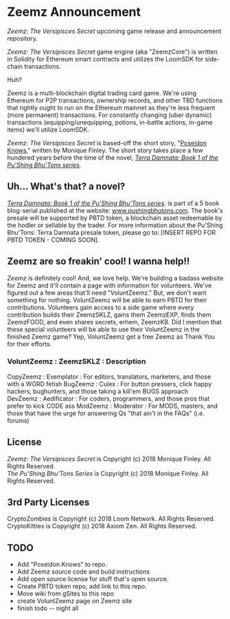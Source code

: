 # Zeemz Announcement

*Zeemz: The Versipisces Secret* upcoming game release and announcement repository.

*Zeemz: The Versipisces Secret* game engine (aka "ZeemzCore") is written in Solidity for Ethereum smart contracts and utilizes the LoomSDK for side-chain transactions. 

Huh?

Zeemz is a multi-blockchain digital trading card game. We're using Ethereum for P2P transactions, ownership records, and other TBD functions that rightly ought to run on the Ethereum mainnet as they're less frequent (more permanent) transactions. For constantly changing (uber dynamic) transactions (equipping/unequipping, potions, in-battle actions, in-game items) we'll utilize LoomSDK.    

*Zeemz: The Versipisces Secret* is based-off the short story, "[Poseidon Knows]()," written by Monique Finley. The short story takes place a few hundered years before the time of the novel, *[Terra Damnata: Book 1 of the Pu'Shing Bhu'Tons series](https://book1.pushingbhutons.com/p/chapters.html).* 


## Uh... What's that? a novel?

*[Terra Damnata: Book 1 of the Pu'Shing Bhu'Tons series](https://book1.pushingbhutons.com/p/chapters.html).* is part of a 5 book blog-serial published at the website: www.pushingbhutons.com. The book's presale will be supported by PBTD token, a blockchain asset redeemable by the hodler or sellable by the trader. For more information about the Pu'Shing Bhu'Tons: Terra Damnata presale token, please go to: [INSERT REPO FOR PBTD TOKEN - COMING SOON].


## Zeemz are so freakin' cool! I wanna help!!

*Zeemz* is definitely cool! And, we love help. We're building a badass website for Zeemz and it'll contain a page with information for volunteers. We've figured out a few areas that'll need "VoluntZeemz." But, we don't want something for nothing. VoluntZeemz will be able to earn PBTD for their contributions. Volunteers gain access to a side game where every contribution builds their ZeemzSKLZ, gains them ZeemzEXP, finds them ZeemzFOOD, and even shares secrets, erhem, ZeemzKB. Did I mention that these special volunteers will be able to use their VoluntZeemz in the finished Zeemz game? Yep, VoluntZeemz get a free Zeemz as Thank You for their efforts.

### VoluntZeemz : ZeemzSKLZ : Description
CopyZeemz : Exemplator : For editors, translators, marketers, and those with a WORD fetish 
BugZeemz : Culex : For button pressers, click happy hackers, bughunters, and those taking a kill'em BUGS approach  
DevZeemz : Aedificator : For coders, programmers, and those pros that prefer to kick CODE ass
ModZeemz : Moderator : For MODS, masters, and those that have the urge for answering Qs "that ain't in the FAQs" (i.e. forums)


## License

*Zeemz: The Versipisces Secret* is Copyright (c) 2018 Monique Finley. All Rights Reserved. <br />
*The Pu'Shing Bhu'Tons Series* is Copyright (c) 2018 Monique Finley. All Rights Reserved. <br />


## 3rd Party Licenses

CryptoZombies is Copyright (c) 2018 Loom Network. All Rights Reserved.<br />
CryptoKitties is Copyright (c) 2018 Axiom Zen. All Rights Reserved.<br />


## TODO
- Add "Poseidon Knows" to repo.
- Add Zeemz source code and build instructions
- Add open source license for stuff that's open source.
- Create PBTD token repo, add link to this repo.
- Move wiki from gSites to this repo 
- create VoluntZeemz page on Zeemz site
- finish todo -- night all
